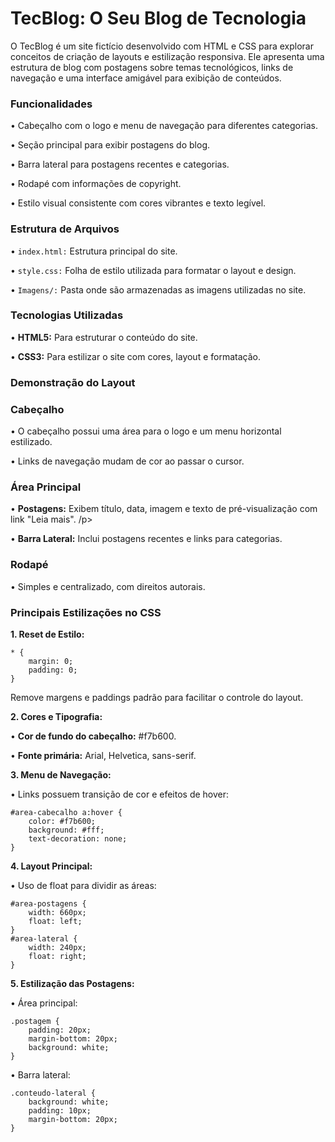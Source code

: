 <h1>TecBlog: O Seu Blog de Tecnologia</h1>

<p>
  O TecBlog é um site fictício desenvolvido com HTML e CSS para explorar conceitos de criação de 
  layouts e estilização responsiva. Ele apresenta uma estrutura de blog com postagens sobre temas tecnológicos, 
  links de navegação e uma interface amigável para exibição de conteúdos.
</p>



<h3>Funcionalidades</h3>
<p>• Cabeçalho com o logo e menu de navegação para diferentes categorias.
</p>
<p>• Seção principal para exibir postagens do blog.
</p>
<p>• Barra lateral para postagens recentes e categorias.
</p>
<p>• Rodapé com informações de copyright.
</p>
<p>• Estilo visual consistente com cores vibrantes e texto legível.
</p>


<h3>Estrutura de Arquivos
</h3>
<p>• <code>index.html:</code> Estrutura principal do site.
</p>
<p>• <code>style.css:</code> Folha de estilo utilizada para formatar o layout e design.</p>
<p>• <code>Imagens/:</code> Pasta onde são armazenadas as imagens utilizadas no site.
</p>

<h3>Tecnologias Utilizadas
</h3>
<p>• <b>HTML5:</b> Para estruturar o conteúdo do site.</p>
<p>• <b>CSS3:</b> Para estilizar o site com cores, layout e formatação.
</p>

<h3>Demonstração do Layout
</h3>
<h3>Cabeçalho</h3>
<p>• O cabeçalho possui uma área para o logo e um menu horizontal estilizado.</p>
<p>• Links de navegação mudam de cor ao passar o cursor.
</p>

<h3>Área Principal</h3>
<p>• <b>Postagens:</b> Exibem título, data, imagem e texto de pré-visualização com link "Leia mais".
/p>
<p>• <b>Barra Lateral:</b> Inclui postagens recentes e links para categorias.
</p>



<h3>Rodapé
</h3>

<p>• Simples e centralizado, com direitos autorais.
</p>



<h3>Principais Estilizações no CSS</h3>
<p><b>1. Reset de Estilo:</b></p>

```
* {
    margin: 0;
    padding: 0;
}

```
<p>Remove margens e paddings padrão para facilitar o controle do layout.</p>

<p><b>2. Cores e Tipografia:</b></p>

<p>• <b>Cor de fundo do cabeçalho:</b> #f7b600.</p>
<p>• <b>Fonte primária:</b> Arial, Helvetica, sans-serif.
</p>

<p><b>3. Menu de Navegação:</b></p>
<p>• Links possuem transição de cor e efeitos de hover:</p>

```
#area-cabecalho a:hover {
    color: #f7b600;
    background: #fff;
    text-decoration: none;
}

```

<p><b>4. Layout Principal:</b></p>

<p>• Uso de float para dividir as áreas:</p>

```
#area-postagens {
    width: 660px;
    float: left;
}
#area-lateral {
    width: 240px;
    float: right;
}

```



<p><b>5. Estilização das Postagens:</b></p>

<p>• Área principal:</p>

```
.postagem {
    padding: 20px;
    margin-bottom: 20px;
    background: white;
}

```

<p>• Barra lateral:</p>

```
.conteudo-lateral {
    background: white;
    padding: 10px;
    margin-bottom: 20px;
}

```






















